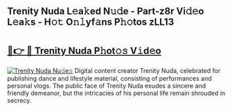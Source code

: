 ## Trenity Nuda L𝚎a𝚔ed N𝚞𝚍e - Part-z8r Vi𝚍𝚎o L𝚎a𝚔s - H𝚘𝚝 O𝚗𝚕yf𝚊ns P𝚑𝚘tos zLL13

# <h2><a href="http://kf7lb2.oniu.top/?m=Trenity+Nuda">🔗👉 🔴 Trenity Nuda P𝚑ot𝚘𝚜 V𝚒d𝚎o</a></h2>

[![Trenity Nuda Nu𝚍e𝚜](https://i.imgur.com/0qMVB7G.gif)](http://kf7lb2.oniu.top/?m=Trenity+Nuda)
Digital content creator Trenity Nuda, celebrated for publishing dance and lifestyle material, consisting of performances and personal vlogs. The public face of Trenity Nuda exudes a sincere and friendly demeanor, but the intricacies of his personal life remain shrouded in secrecy.  
